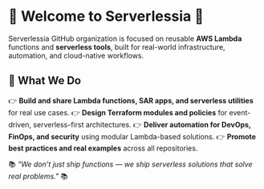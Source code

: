 # 🚀 Welcome to Serverlessia 👋

Serverlessia GitHub organization is focused on reusable **AWS Lambda** functions and **serverless tools**, built for real-world infrastructure, automation, and cloud-native workflows.

## 🌟 What We Do

👉 **Build and share Lambda functions, SAR apps, and serverless utilities** for real use cases.
👉 **Design Terraform modules and policies** for event-driven, serverless-first architectures.
👉 **Deliver automation for DevOps, FinOps, and security** using modular Lambda-based solutions.
👉 **Promote best practices and real examples** across all repositories.

📚 *"We don’t just ship functions — we ship serverless solutions that solve real problems."* 📚
